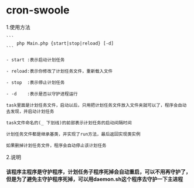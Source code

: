 # cron-swoole
1.使用方法

    ```
        php Main.php {start|stop|reload} [-d]
    ```

    - start :表示启动计划任务

    - reload:表示你修改了计划任务文件，重新载入文件

    - stop  :表示停止计划任务

    - -d    :表示是否以守护进程运行

    task里面是计划任务文件，启动以后，只用把计划任务文件放入文件夹就可以了，程序会自动去发现，并启动计划任务

    task文件命名的(_ 下划线)的前部表示计划任务的启动间隔时间

    计划任务文件都是继承基类，并实现了run方法，最后返回实现类实例

    如果删掉计划任务文件，程序会自动停止该计划任务


2.说明

#### 该程序主程序是守护程序，计划任务子程序死掉会自动重启，可以不用再守护了，但是为了避免主守护程序死掉，可以用daemon.sh这个程序去守护一下主进程
